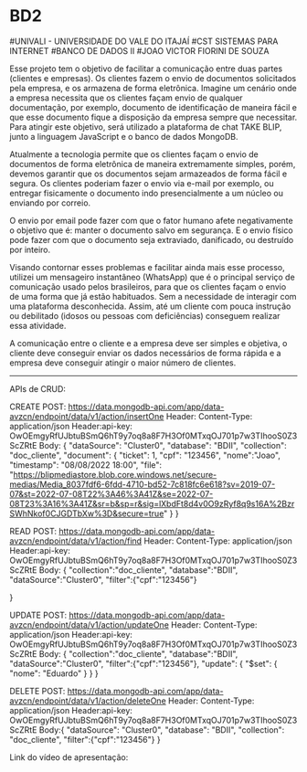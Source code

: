 # BD2

#UNIVALI - UNIVERSIDADE DO VALE DO ITAJAÍ
#CST SISTEMAS PARA INTERNET
#BANCO DE DADOS II
#JOAO VICTOR FIORINI DE SOUZA


Esse projeto tem o objetivo de facilitar a comunicação entre duas partes (clientes e empresas). Os clientes fazem o envio de documentos solicitados pela empresa, e os armazena de forma eletrônica. Imagine um cenário onde a empresa necessita que os clientes façam envio de qualquer documentação, por exemplo, documento de identificação de maneira fácil e que esse documento fique a disposição da empresa sempre que necessitar. Para atingir este objetivo, será utilizado a plataforma de chat TAKE BLIP, junto a linguagem JavaScript e o banco de dados MongoDB.

Atualmente a tecnologia permite que os clientes façam o envio de documentos de forma eletrônica de maneira extremamente simples, porém, devemos garantir que os documentos sejam armazeados de forma fácil e segura. Os clientes poderiam fazer o envio via e-mail por exemplo, ou entregar fisicamente o documento indo presencialmente a um núcleo ou enviando por correio. 

O envio por email pode fazer com que o fator humano afete negativamente o objetivo que é: manter o documento salvo em segurança. E o envio físico pode fazer com que o documento seja extraviado, danificado, ou destruído por inteiro.

Visando contornar esses problemas e facilitar ainda mais esse processo, utilizei um mensageiro instantâneo (WhatsApp) que é o principal serviço de comunicação usado pelos brasileiros, para que os clientes façam o envio de uma forma que já estão habituados. Sem a necessidade de interagir com uma plataforma desconhecida. Assim, até um cliente com pouca instrução ou debilitado (idosos ou pessoas com deficiências) conseguem realizar essa atividade.

A comunicação entre o cliente e a empresa deve ser simples e objetiva, o cliente deve conseguir enviar os dados necessários de forma rápida e a empresa deve conseguir atingir o maior número de clientes. 

-----

APIs de CRUD:


CREATE
POST: https://data.mongodb-api.com/app/data-avzcn/endpoint/data/v1/action/insertOne
Header: Content-Type: application/json
Header:api-key: OwOEmgyRfUJbtuBSmQ6hT9y7oq8a8F7H3Of0MTxqOJ701p7w3TIhooS0Z3ScZRtE
Body: {
    "dataSource": "Cluster0",
    "database": "BDII",
    "collection": "doc_cliente",
    "document": {
        "ticket": 1,
        "cpf": "123456",
        "nome":"Joao",
        "timestamp": "08/08/2022 18:00",
        "file": "https://blipmediastore.blob.core.windows.net/secure-medias/Media_8037fdf6-6fdd-4710-bd52-7c818fc6e618?sv=2019-07-07&st=2022-07-08T22%3A46%3A41Z&se=2022-07-08T23%3A16%3A41Z&sr=b&sp=r&sig=lXbdFt8d4v0O9zRyf8q9s16A%2BzrSWhNkof0CJGDTbXw%3D&secure=true"
    }
}

READ
POST: https://data.mongodb-api.com/app/data-avzcn/endpoint/data/v1/action/find
Header: Content-Type: application/json
Header:api-key: OwOEmgyRfUJbtuBSmQ6hT9y7oq8a8F7H3Of0MTxqOJ701p7w3TIhooS0Z3ScZRtE
Body: {
    "collection":"doc_cliente",
    "database":"BDII",
    "dataSource":"Cluster0",
    "filter":{"cpf":"123456"}
    
}

UPDATE
POST: https://data.mongodb-api.com/app/data-avzcn/endpoint/data/v1/action/updateOne
Header: Content-Type: application/json
Header:api-key: OwOEmgyRfUJbtuBSmQ6hT9y7oq8a8F7H3Of0MTxqOJ701p7w3TIhooS0Z3ScZRtE
Body: {
    "collection":"doc_cliente",
    "database":"BDII",
    "dataSource":"Cluster0",
    "filter":{"cpf":"123456"},
     "update": {
         "$set": { "nome": "Eduardo" }
     }
}

DELETE
POST: https://data.mongodb-api.com/app/data-avzcn/endpoint/data/v1/action/deleteOne
Header: Content-Type: application/json
Header:api-key: OwOEmgyRfUJbtuBSmQ6hT9y7oq8a8F7H3Of0MTxqOJ701p7w3TIhooS0Z3ScZRtE
Body:{
      "dataSource": "Cluster0",
      "database": "BDII",
      "collection": "doc_cliente",
      "filter":{"cpf":"123456"}
}

Link do vídeo de apresentação:
